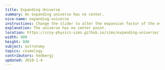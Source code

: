 ```yaml
---
title: Expanding Universe
summary: An expanding universe has no center.
nice-name: expanding-universe
instructions: Change the slider to alter the expansion factor of the overlain image. Then click around the image to see how it always appears as though the object is in the center.
explanation: The universe has no center point.
location: https://ccny-physics-sims.github.io/sims/expanding-universe/
width: 800
height: 800
subject: astronomy
topics: cosmology
contributors: hedbergj
updated: 2018-1-4
---
```

